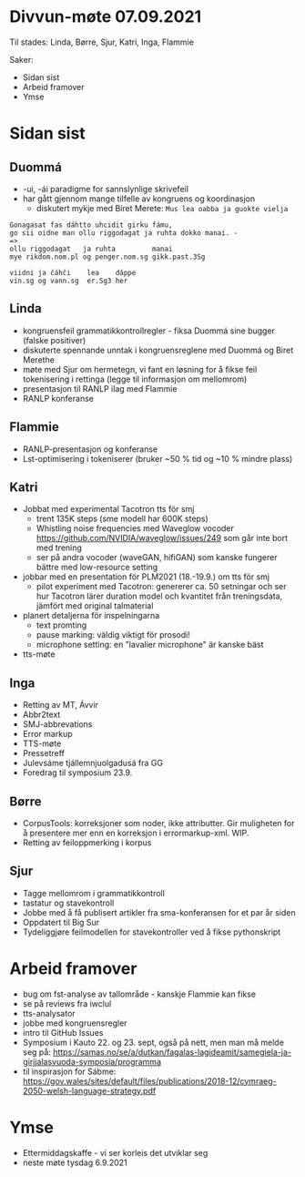 # Divvun-møte 07.09.2021

Til stades: Linda, Børre, Sjur, Katri, Inga, Flammie

Saker:
* Sidan sist
* Arbeid framover
* Ymse

# Sidan sist

## Duommá
* -ui, -ái paradigme for sannslynlige skrivefeil
* har gått gjennom mange tilfelle av kongruens og koordinasjon
    * diskutert mykje med Biret Merete: `Mus lea oabba ja guokte vielja`

```
Gonagasat fas dáhtto uhcidit girku fámu,
go sii oidne man ollu riggodagat ja ruhta dokko manai. - 
=>
ollu riggodagat   ja ruhta         manai
mye rikdom.nom.pl og penger.nom.sg gikk.past.3Sg

viidni ja čáhči    lea    dáppe
vin.sg og vann.sg  er.Sg3 her
```

## Linda
* kongruensfeil grammatikkontrollregler - fiksa Duommá sine bugger (falske positiver)
* diskuterte spennande unntak i kongruensreglene med Duommá og Biret Merethe
* møte med Sjur om hermetegn, vi fant en løsning for å fikse feil tokenisering i rettinga (legge til informasjon om mellomrom)
* presentasjon til RANLP ilag med Flammie
* RANLP konferanse

## Flammie

* RANLP-presentasjon og konferanse
* Lst-optimisering i tokeniserer (bruker ~50 % tid og ~10 % mindre plass)

## Katri
* Jobbat med experimental Tacotron tts för smj
    * trent 135K steps (sme modell har 600K steps)
    * Whistling noise frequencies med Waveglow vocoder <https://github.com/NVIDIA/waveglow/issues/249> som går inte bort med trening
    * ser på andra vocoder (waveGAN, hifiGAN) som kanske fungerer bättre med low-resource setting
* jobbar med en presentation för PLM2021 (18.-19.9.) om tts för smj
    * pilot experiment med Tacotron: genererer ca. 50 setningar och ser hur Tacotron lärer duration model och kvantitet från treningsdata, jämfört med original talmaterial
* planert detaljerna för inspelningarna
    * text promting
    * pause marking: väldig viktigt för prosodi!
    * microphone setting: en "lavalier microphone" är kanske bäst
* tts-møte

## Inga
* Retting av MT, Ávvir
* Abbr2text
* SMJ-abbrevations
* Error markup
* TTS-møte
* Pressetreff
* Julevsáme tjállemnjuolgadusá fra GG
* Foredrag til symposium 23.9.

## Børre
* CorpusTools: korreksjoner som noder, ikke attributter. Gir muligheten for å presentere mer enn en korreksjon i errormarkup-xml. WIP.
* Retting av feiloppmerking i korpus

## Sjur
* Tagge mellomrom i grammatikkontroll
* tastatur og stavekontroll
* Jobbe med å få publisert artikler fra sma-konferansen for et par år siden
* Oppdatert til Big Sur
* Tydeliggjøre feilmodellen for stavekontroller ved å fikse pythonskript

# Arbeid framover
* bug om fst-analyse av tallområde - kanskje Flammie kan fikse
* se på reviews fra iwclul
* tts-analysator
* jobbe med kongruensregler
* intro til GitHub Issues
* Symposium i Kauto 22. og 23. sept, også på nett, men man må melde seg på: <https://samas.no/se/a/dutkan/fagalas-lagideamit/samegiela-ja-girjjalasvuoda-symposia/programma>
* til inspirasjon for Sábme: <https://gov.wales/sites/default/files/publications/2018-12/cymraeg-2050-welsh-language-strategy.pdf>

# Ymse

* Ettermiddagskaffe - vi ser korleis det utviklar seg
* neste møte tysdag 6.9.2021
